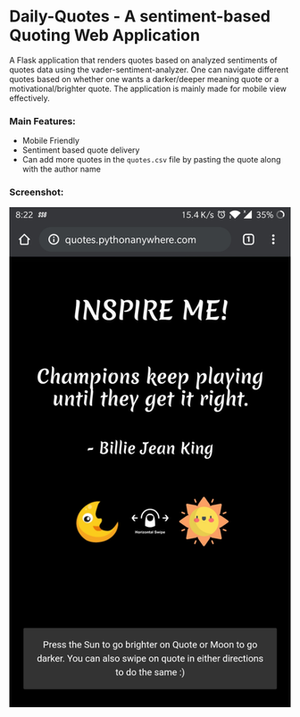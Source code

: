 # Daily-Quotes - A sentiment-based Quoting Web Application

A Flask application that renders quotes based on analyzed sentiments of quotes data using the vader-sentiment-analyzer. One can navigate different quotes based on whether one wants a darker/deeper meaning quote or a motivational/brighter quote. The application is mainly made for mobile view effectively. 


### Main Features: 

* Mobile Friendly
* Sentiment based quote delivery
* Can add more quotes in the `quotes.csv` file by pasting the quote along with the author name


### Screenshot:

![INDEX PAGE](./static/images/ss.jpg)